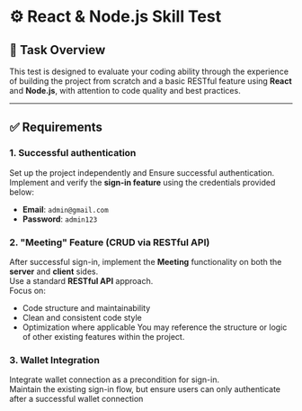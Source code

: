 # ⚙️ React & Node.js Skill Test

## 📌 Task Overview

This test is designed to evaluate your coding ability through the experience of building the project from scratch and a basic RESTful feature using **React** and **Node.js**, with attention to code quality and best practices.

---

## ✅ Requirements

### 1. Successful authentication
Set up the project independently and Ensure successful authentication.\
Implement and verify the **sign-in feature** using the credentials provided below:
  - **Email**: `admin@gmail.com`  
  - **Password**: `admin123`

### 2. "Meeting" Feature (CRUD via RESTful API)
After successful sign-in, implement the **Meeting** functionality on both the **server** and **client** sides.\
Use a standard **RESTful API** approach.\
Focus on:
  - Code structure and maintainability
  - Clean and consistent code style
  - Optimization where applicable
You may reference the structure or logic of other existing features within the project.

### 3. Wallet Integration
Integrate wallet connection as a precondition for sign-in.\
Maintain the existing sign-in flow, but ensure users can only authenticate after a successful wallet connection